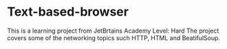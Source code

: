 # Text-based-browser
This is a learning project from JetBrtains Academy Level: Hard
The project covers some of the networking topics such HTTP, HTML and BeatifulSoup.
